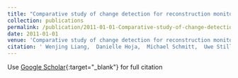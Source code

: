 ```yaml
---
title: "Comparative study of change detection for reconstruction monitoring based on very high resolution optical data"
collection: publications
permalink: /publication/2011-01-01-Comparative-study-of-change-detection-for-reconstruction-monitoring-based-on-very-high-resolution-optical-data
date: 2011-01-01
venue: 'Comparative study of change detection for reconstruction monitoring based on very high resolution optical data'
citation: ' Wenjing Liang,  Danielle Hoja,  Michael Schmitt,  Uwe Stilla, &quot;Comparative study of change detection for reconstruction monitoring based on very high resolution optical data.&quot; Comparative study of change detection for reconstruction monitoring based on very high resolution optical data, 2011.'
---
```

Use [Google Scholar](https://scholar.google.com/scholar?q=Comparative+study+of+change+detection+for+reconstruction+monitoring+based+on+very+high+resolution+optical+data){:target="_blank"} for full citation